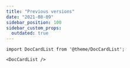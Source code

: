 ```yaml
---
title: "Previous versions"
date: "2021-08-09"
sidebar_position: 100
sidebar_custom_props:
  outdated: true
---
```


```mdx-code-block
import DocCardList from '@theme/DocCardList';

<DocCardList />
```
